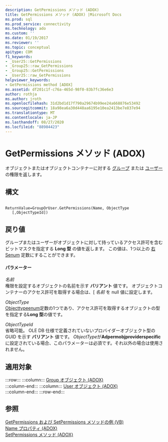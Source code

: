 ```yaml
---
description: GetPermissions メソッド (ADOX)
title: GetPermissions メソッド (ADOX) |Microsoft Docs
ms.prod: sql
ms.prod_service: connectivity
ms.technology: ado
ms.custom: ''
ms.date: 01/19/2017
ms.reviewer: ''
ms.topic: conceptual
apitype: COM
f1_keywords:
- _User25::GetPermissions
- _Group25::raw_GetPermissions
- _Group25::GetPermissions
- _User25::raw_GetPermissions
helpviewer_keywords:
- GetPermissions method [ADOX]
ms.assetid: df201c1f-c76a-465d-98f0-83b7fc36e6e3
author: rothja
ms.author: jroth
ms.openlocfilehash: 31d2bd1d17f790a29674b99ee24a668876e53492
ms.sourcegitcommit: 18a98ea6a30d448aa6195e10ea2413be7e837e94
ms.translationtype: MT
ms.contentlocale: ja-JP
ms.lasthandoff: 08/27/2020
ms.locfileid: "88984423"
---
```

# <a name="getpermissions-method-adox"></a>GetPermissions メソッド (ADOX)
オブジェクトまたはオブジェクトコンテナーに対する [グループ](./group-object-adox.md) または [ユーザー](./user-object-adox.md) の権限を返します。  
  
## <a name="syntax"></a>構文  
  
```  
  
ReturnValue=GroupOrUser.GetPermissions(Name, ObjectType    [,ObjectTypeId])  
```  
  
## <a name="return-value"></a>戻り値  
 グループまたはユーザーがオブジェクトに対して持っているアクセス許可を含むビットマスクを指定する **Long 型** の値を返します。 この値は、1つ以上の [右 Senum](./rightsenum.md) 定数にすることができます。  
  
#### <a name="parameters"></a>パラメーター  
 *名前*  
 権限を設定するオブジェクトの名前を示す **バリアント** 値です。 オブジェクトコンテナーのアクセス許可を取得する場合は、[ *名前* を null 値に設定します。  
  
 *ObjectType*  
 [Objecttypeenum](./objecttypeenum.md)定数の1つであり、アクセス許可を取得するオブジェクトの型を指定する**Long 型**の値です。  
  
 *ObjectTypeId*  
 省略可能。 OLE DB 仕様で定義されていないプロバイダーオブジェクト型の GUID を示す **バリアント** 値です。 *ObjectType*が**Adpermobjproviderspecific**に設定されている場合、このパラメーターは必須です。それ以外の場合は使用されません。  
  
## <a name="applies-to"></a>適用対象  

:::row:::
    :::column:::
        [Group オブジェクト (ADOX)](./group-object-adox.md)  
    :::column-end:::
    :::column:::
        [User オブジェクト (ADOX)](./user-object-adox.md)  
    :::column-end:::
:::row-end:::

## <a name="see-also"></a>参照  
 [GetPermissions および SetPermissions メソッドの例 (VB)](./getpermissions-and-setpermissions-methods-example-vb.md)   
 [Name プロパティ (ADOX)](./name-property-adox.md)   
 [SetPermissions メソッド (ADOX)](./setpermissions-method-adox.md)